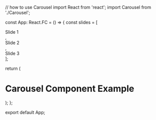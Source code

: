 // how to use Carousel
import React from 'react';
import Carousel from './Carousel';

const App: React.FC = () => {
  const slides = [
    <div key="1">Slide 1</div>,
    <div key="2">Slide 2</div>,
    <div key="3">Slide 3</div>
  ];

  return (
    <div>
      <h1>Carousel Component Example</h1>
      <Carousel slides={slides} autoPlay={true} interval={2000} controls={true} indicators={true} theme="light" transition="fade" />
    </div>
  );
};

export default App;
